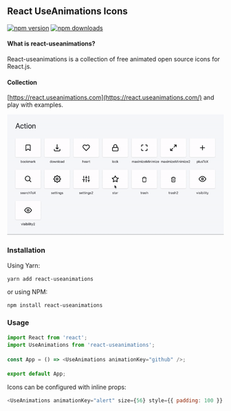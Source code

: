 ## React UseAnimations Icons

[![npm version](https://img.shields.io/npm/v/react-useanimations.svg?style=flat-square)](https://www.npmjs.com/package/react-useanimations) [![npm downloads](https://img.shields.io/npm/dm/react-useanimations.svg?style=flat-square)](https://www.npmjs.com/package/react-useanimations)

#### What is react-useanimations?

React-useanimations is a collection of free animated open source icons for React.js.

#### Collection

[https://react.useanimations.com](https://react.useanimations.com/) and play with examples.

![](useanimations-preview.gif)

### Installation

Using Yarn:

```
yarn add react-useanimations
```

or using NPM:

```
npm install react-useanimations
```

### Usage

```javascript
import React from 'react';
import UseAnimations from 'react-useanimations';

const App = () => <UseAnimations animationKey="github" />;

export default App;
```

Icons can be configured with inline props:

```javascript
<UseAnimations animationKey="alert" size={56} style={{ padding: 100 }} />
```
